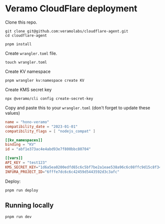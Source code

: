 # Veramo CloudFlare deployment

Clone this repo.

```
git clone git@github.com:veramolabs/cloudflare-agent.git
cd cloudflare-agent
```

```
pnpm install
```

Create `wrangler.toml` file.

```
touch wrangler.toml
```

Create KV namespace

```
pnpm wrangler kv:namespace create KV
```

Create KMS secret key

```
npx @veramo/cli config create-secret-key
```

Copy and paste this to your `wrangler.toml` (don't forget to update these values)
```toml
name = "hono-veramo"
compatibility_date = "2023-01-01"
compatibility_flags = [ "nodejs_compat" ]

[[kv_namespaces]]
binding = "KV"
id = "abf1e373ac4e4abd93e7f800bbc80704"

[[vars]]
API_KEY = "test123"
KMS_SECRET_KEY="1d6a5ea0200edfd65c6c5bf7be2a1eae538a96c6c08ffc9d15c8f34ee486c08f"
INFURA_PROJECT_ID="6fffe7dc6c6c42459d5443592d3c3afc"
```

Deploy:

```
pnpm run deploy
```

## Running locally

```
pnpm run dev
```

